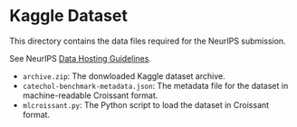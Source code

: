 # Kaggle Dataset

This directory contains the data files required for the NeurIPS submission.

See NeurIPS [Data Hosting Guidelines](https://neurips.cc/Conferences/2025/DataHostingGuidelines).

- `archive.zip`: The donwloaded Kaggle dataset archive.
- `catechol-benchmark-metadata.json`: The metadata file for the dataset in machine-readable Croissant format.
- `mlcroissant.py`: The Python script to load the dataset in Croissant format.
